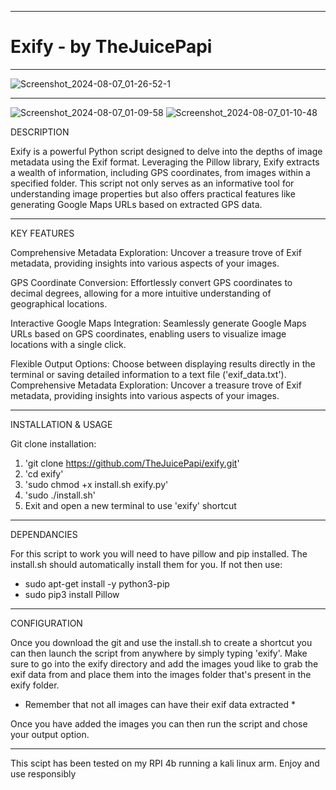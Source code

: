 -------------------------------------------------------------------------------------------------------------------------------------------

# Exify - by TheJuicePapi

-------------------------------------------------------------------------------------------------------------------------------------------

![Screenshot_2024-08-07_01-26-52-1](https://github.com/user-attachments/assets/68fbf87a-7a15-47dd-a01b-2cb9f6fee8d7)



---------------------
![Screenshot_2024-08-07_01-09-58](https://github.com/user-attachments/assets/d4728d39-5c0b-47b6-8163-a7f77dfd0054)
![Screenshot_2024-08-07_01-10-48](https://github.com/user-attachments/assets/17e564fa-9b9b-44b1-a352-4f2948a0e556)






DESCRIPTION

Exify is a powerful Python script designed to delve into the depths of image metadata using the Exif format. Leveraging the Pillow library, Exify extracts a wealth of information, including GPS coordinates, from images within a specified folder. This script not only serves as an informative tool for understanding image properties but also offers practical features like generating Google Maps URLs based on extracted GPS data. 

-------------------------------
KEY FEATURES

Comprehensive Metadata Exploration: Uncover a treasure trove of Exif metadata, providing insights into various aspects of your images.

GPS Coordinate Conversion: Effortlessly convert GPS coordinates to decimal degrees, allowing for a more intuitive understanding of geographical locations.

Interactive Google Maps Integration: Seamlessly generate Google Maps URLs based on GPS coordinates, enabling users to visualize image locations with a single click.

Flexible Output Options: Choose between displaying results directly in the terminal or saving detailed information to a text file ('exif_data.txt').  Comprehensive Metadata Exploration: Uncover a treasure trove of Exif metadata, providing insights into various aspects of your images.

--------------------------------
 
INSTALLATION & USAGE

Git clone installation:

1. 'git clone https://github.com/TheJuicePapi/exify.git'
2. 'cd exify'
3. 'sudo chmod +x install.sh exify.py'
4. 'sudo ./install.sh'
5. Exit and open a new terminal to use 'exify' shortcut 

-------------------------------

DEPENDANCIES

For this script to work you will need to have pillow and pip installed. The install.sh should automatically install them for you.
If not then use:

* sudo apt-get install -y python3-pip
* sudo pip3 install Pillow

-------------------------------

CONFIGURATION

Once you download the git and use the install.sh to create a shortcut you can then launch the script from anywhere by simply typing 'exify'.
Make sure to go into the exify directory and add the images youd like to grab the exif data from and place them into the images folder that's present in
the exify folder. 

* Remember that not all images can have their exif data extracted *

Once you have added the images you can then run the script and chose your output option.

-------------------------------

This scipt has been tested on my RPI 4b running a kali linux arm.
Enjoy and use responsibly
